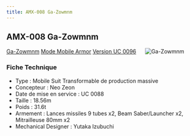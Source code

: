```yaml
---
title: AMX-008 Ga-Zowmnm
---
```


AMX-008 Ga-Zowmnm
-----------------


[Ga-Zowmnm](javascript:change_image_m('images/stories/saga/gundamzz/mechas/neozeon/amx-008.png');) [Mode Mobile Armor](javascript:change_image_m('images/stories/saga/gundamzz/mechas/neozeon/amx-008-ma.png');) [Version UC 0096](javascript:change_image_m('images/stories/saga/unicorn/mechas/neozeon/amx-008-ga-zowmn.png');)      ![Ga-Zowmnm](/images/stories/saga/gundamzz/mechas/neozeon/amx-008.png)    


### Fiche Technique


- Type : Mobile Suit Transformable de production massive  
- Concepteur : Neo Zeon  
- Date de mise en service : UC 0088  
- Taille : 18.56m  
- Poids : 31.6t  
- Armement : Lances missiles 9 tubes x2, Beam Saber/Launcher x2, Mitrailleuse 80mm x2  
- Mechanical Designer : Yutaka Izubuchi

